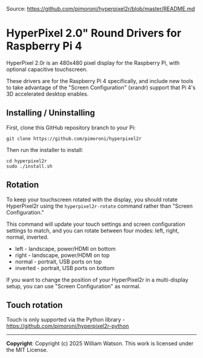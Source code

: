 Source: https://github.com/pimoroni/hyperpixel2r/blob/master/README.md

# HyperPixel 2.0" Round Drivers for Raspberry Pi 4

HyperPixel 2.0r is an 480x480 pixel display for the Raspberry Pi, with optional capacitive touchscreen.

These drivers are for the Raspberry Pi 4 specifically, and include new tools to take advantage of the "Screen Configuration" (xrandr) support that Pi 4's 3D accelerated desktop enables.

## Installing / Uninstalling

First, clone this GitHub repository branch to your Pi:

```
git clone https://github.com/pimoroni/hyperpixel2r
```

Then run the installer to install:

```
cd hyperpixel2r
sudo ./install.sh
```

## Rotation

To keep your touchscreen rotated with the display, you should rotate HyperPixel2r using the `hyperpixel2r-rotate` command rather than "Screen Configuration."

This command will update your touch settings and screen configuration settings to match, and you can rotate between four modes: left, right, normal, inverted.

* left - landscape, power/HDMI on bottom
* right - landscape, power/HDMI on top
* normal - portrait, USB ports on top
* inverted - portrait, USB ports on bottom

If you want to change the position of your HyperPixel2r in a multi-display setup, you can use "Screen Configuration" as normal.

## Touch rotation

Touch is only supported via the Python library - https://github.com/pimoroni/hyperpixel2r-python

---

**Copyright**: Copyright (c) 2025 William Watson. This work is licensed under the MIT License.
